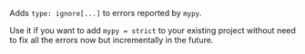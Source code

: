 Adds `type: ignore[...]` to errors reported by `mypy`.

Use it if you want to add `mypy = strict` to your existing project without need
to fix all the errors now but incrementally in the future.

